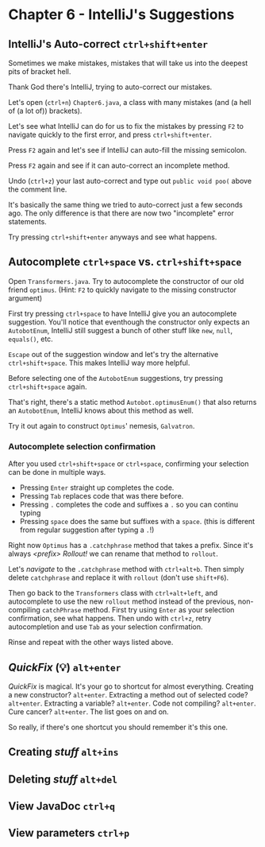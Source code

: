# Chapter 6 - IntelliJ's Suggestions
## IntelliJ's Auto-correct `ctrl+shift+enter`
Sometimes we make mistakes, mistakes that will take us into the deepest pits of bracket hell.

Thank God there's IntelliJ, trying to auto-correct our mistakes.

Let's open (`ctrl+n`) `Chapter6.java`, a class with many mistakes (and (a hell of (a lot of)) brackets).

Let's see what IntelliJ can do for us to fix the mistakes by pressing `F2` to navigate quickly to the first error, and press `ctrl+shift+enter`.

Press `F2` again and let's see if IntelliJ can auto-fill the missing semicolon.

Press `F2` again and see if it can auto-correct an incomplete method.

Undo (`ctrl+z`) your last auto-correct and type out `public void poo(` above the comment line.

It's basically the same thing we tried to auto-correct just a few seconds ago. The only difference is that there are now two "incomplete" error statements.

Try pressing `ctrl+shift+enter` anyways and see what happens.

## Autocomplete `ctrl+space` vs. `ctrl+shift+space`
Open `Transformers.java`. Try to autocomplete the constructor of our old friend `optimus`. (Hint: `F2` to quickly navigate to the missing constructor argument)

First try pressing `ctrl+space` to have IntelliJ give you an autocomplete suggestion. You'll notice that eventhough the constructor only expects an `AutobotEnum`, IntelliJ still suggest a bunch of other stuff like `new`, `null`, `equals()`, etc.

`Escape` out of the suggestion window and let's try the alternative `ctrl+shift+space`. This makes IntelliJ way more helpful.

Before selecting one of the `AutobotEnum` suggestions, try pressing `ctrl+shift+space` again.

That's right, there's a static method `Autobot.optimusEnum()` that also returns an `AutobotEnum`, IntelliJ knows about this method as well.

Try it out again to construct `Optimus`' nemesis, `Galvatron`.

### Autocomplete selection confirmation
After you used `ctrl+shift+space` or `ctrl+space`, confirming your selection can be done in multiple ways.

* Pressing `Enter` straight up completes the code.
* Pressing `Tab` replaces code that was there before.
* Pressing `.` completes the code and suffixes a `.` so you can continu typing
* Pressing `space` does the same but suffixes with a `space`. (this is different from regular suggestion after typing a `.`!)

Right now `Optimus` has a `.catchphrase` method that takes a prefix. Since it's always _\<prefix\> Rollout!_ we can rename that method to `rollout`.

Let's _navigate_ to the `.catchphrase` method with `ctrl+alt+b`. Then simply delete `catchphrase` and replace it with `rollout` (don't use `shift+F6`).

Then go back to the `Transformers` class with `ctrl+alt+left`, and autocomplete to use the new `rollout` method instead of the previous, non-compiling `catchPhrase` method. First try using `Enter` as your selection confirmation, see what happens. Then undo with `ctrl+z`, retry autocompletion and use `Tab` as your selection confirmation.

Rinse and repeat with the other ways listed above.

## _QuickFix_ (:bulb:) `alt+enter`
_QuickFix_ is magical. It's your go to shortcut for almost everything. Creating a new constructor? `alt+enter`. Extracting a method out of selected code? `alt+enter`. Extracting a variable? `alt+enter`. Code not compiling? `alt+enter`. Cure cancer? `alt+enter`. The list goes on and on.

So really, if there's one shortcut you should remember it's this one.

## Creating _stuff_ `alt+ins`

## Deleting _stuff_ `alt+del`

## View JavaDoc `ctrl+q`

## View parameters `ctrl+p`
